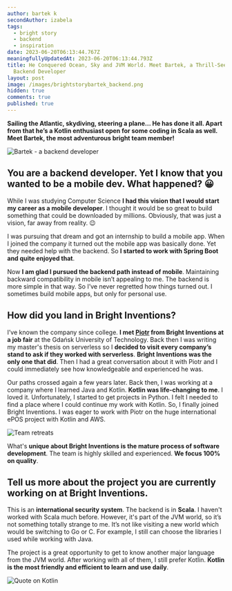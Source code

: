 ```yaml
---
author: bartek k
secondAuthor: izabela
tags:
  - bright story
  - backend
  - inspiration
date: 2023-06-20T06:13:44.767Z
meaningfullyUpdatedAt: 2023-06-20T06:13:44.793Z
title: He Conquered Ocean, Sky and JVM World. Meet Bartek, a Thrill-Seeking
  Backend Developer
layout: post
image: /images/brightstorybartek_backend.png
hidden: true
comments: true
published: true
---
```

**Sailing the Atlantic, skydiving, steering a plane… He has done it all. Apart from that he’s a Kotlin enthusiast open for some coding in Scala as well. Meet Bartek, the most adventurous bright team member!**

<div class="image"><img src="/images/brightstorybartekcollage_passions.png" alt="Bartek - a backend developer" title="Bartek - a backend developer"  /> </div>

## You are a backend developer. Yet I know that you wanted to be a mobile dev. What happened? 😀

While I was studying Computer Science **I had this vision that I would start my career as a mobile developer**. I thought it would be so great to build something that could be downloaded by millions. Obviously, that was just a vision, far away from reality. 😉

I was pursuing that dream and got an internship to build a mobile app. When I joined the company it turned out the mobile app was basically done. Yet they needed help with the backend. So **I started to work with Spring Boot and quite enjoyed that**. 

Now **I am glad I pursued the backend path instead of mobile**. Maintaining backward compatibility in mobile isn’t appealing to me. The backend is more simple in that way. So I’ve never regretted how things turned out. I sometimes build mobile apps, but only for personal use.

## How did you land in Bright Inventions?

I’ve known the company since college. **I met [Piotr](/about-us/piotr/) from Bright Inventions at a job fair** at the Gdańsk University of Technology. Back then I was writing my master's thesis on serverless so I **decided to visit every company’s stand to ask if they worked with serverless**. **Bright Inventions was the only one that did**. Then I had a great conversation about it with Piotr and I could immediately see how knowledgeable and experienced he was.

Our paths crossed again a few years later. Back then, I was working at a company where I learned Java and Kotlin. **Kotlin was life-changing to me**. I loved it. Unfortunately, I started to get projects in Python. I felt I needed to find a place where I could continue my work with Kotlin. So, I finally joined Bright Inventions. I was eager to work with Piotr on the huge international ePOS project with Kotlin and AWS.

<div class="image"><img src="/images/bartek_team_cooking.png" alt="Team retreats" title="Team retreats"  /> </div>

What's **unique about Bright Inventions is the mature process of software development**. The team is highly skilled and experienced. **We focus 100% on quality**.

## Tell us more about the project you are currently working on at Bright Inventions.

This is an **international security system**. The backend is in **Scala**. I haven't worked with Scala much before. However, it's part of the JVM world, so it’s not something totally strange to me. It’s not like visiting a new world which would be switching to Go or C. For example, I still can choose the libraries I used while working with Java. 

The project is a great opportunity to get to know another major language from the JVM world. After working with all of them, I still prefer Kotlin. **Kotlin is the most friendly and efficient to learn and use daily**.

<div class="image"><img src="/images/bartek_quote_kotlin.png" alt="Quote on Kotlin" title="Quote on Kotlin"  /> </div>